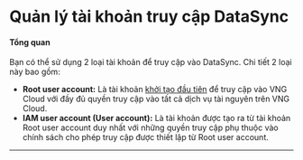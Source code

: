 # Quản lý tài khoản truy cập DataSync

#### Tổng quan 

Bạn có thể sử dụng 2 loại tài khoản để truy cập vào DataSync. Chi tiết 2 loại này bao gồm:

* **Root user account:** Là tài khoản [khởi tạo đầu tiên](https://register.vngcloud.vn/signup) để truy cập vào VNG Cloud với đầy đủ quyền truy cập vào tất cả dịch vụ tài nguyên trên VNG Cloud.
* **IAM user account (User account):** Là tài khoản được tạo ra từ tài khoản Root user account duy nhất với những quyền truy cập phụ thuộc vào chính sách cho phép truy cập được thiết lập từ Root user account.

***



